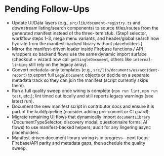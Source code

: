 # Pending Follow-Ups

- Update UI/Data layers (e.g., `src/lib/document-registry.ts` and downstream listing/search components) to source titles/routes from the generated manifest instead of the three-item stub. (Step1 selector, workflow steps 1–3, mega menu variants, and header/global search now hydrate from the manifest-backed library without placeholders.)
- Mirror the manifest-driven loader inside Firebase functions / API wrappers so backend flows use the same dynamic import surface (checkout + wizard now call `getSingleDocument`, others like `internal-linking` still rely on the legacy array).
- Convert metadata-only templates (e.g., `src/lib/documents/us/accident-report`) to export full `LegalDocument` objects or decide on a separate metadata track so they can join the manifest (script currently skips them).
- Run a full quality sweep once wiring is complete (`npm run lint`, `npm run test`, etc.); lint timed out locally and still reports legacy warnings (see latest run).
- Document the new manifest script in contributor docs and ensure it is part of the build/pipeline (consider adding pre-commit or CI guard).
- Migrate remaining UI flows that dynamically import `documentLibrary` (DocumentTypeSelector, discovery modal, questionnaire forms, AI flows) to use manifest-backed helpers; audit for any lingering async placeholders.
- Manifest-driven document library wiring is in progress—next focus: Firebase/API parity and metadata gaps, then schedule the quality sweep.
